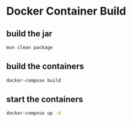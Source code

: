 # Docker Container Build

## build the jar
```bash
mvn clean package
```

## build the containers 

```bash
docker-compose build
```

## start the containers
```bash
docker-compose up -d
```
